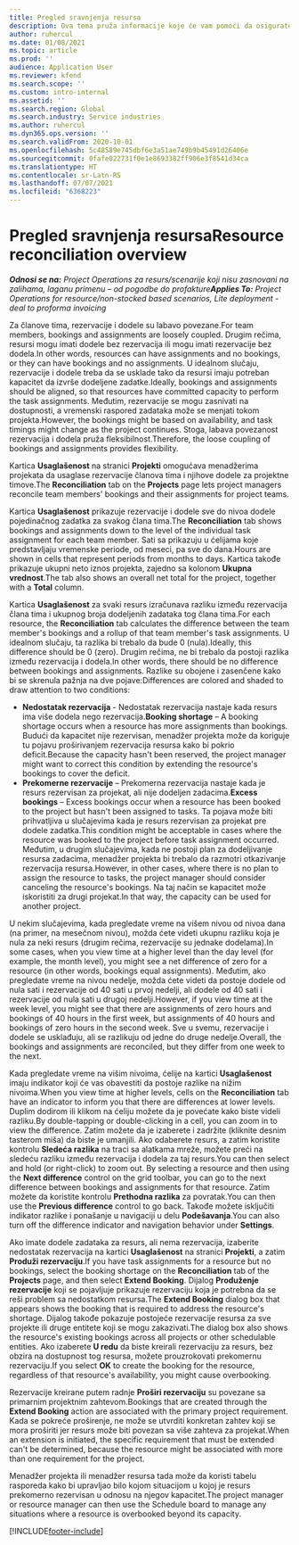 ```yaml
---
title: Pregled sravnjenja resursa
description: Ova tema pruža informacije koje će vam pomoći da osigurate usklađivanje rezervacija resursa i zadataka za projekte.
author: ruhercul
ms.date: 01/08/2021
ms.topic: article
ms.prod: ''
audience: Application User
ms.reviewer: kfend
ms.search.scope: ''
ms.custom: intro-internal
ms.assetid: ''
ms.search.region: Global
ms.search.industry: Service industries
ms.author: ruhercul
ms.dyn365.ops.version: ''
ms.search.validFrom: 2020-10-01
ms.openlocfilehash: 5c48589e745dbf6e3a51ae749b9b45491d26406e
ms.sourcegitcommit: 0fafe022731f0e1e8693382ff906e3f8541d34ca
ms.translationtype: HT
ms.contentlocale: sr-Latn-RS
ms.lasthandoff: 07/07/2021
ms.locfileid: "6368223"
---
```

# <a name="resource-reconciliation-overview"></a><span data-ttu-id="667fb-103">Pregled sravnjenja resursa</span><span class="sxs-lookup"><span data-stu-id="667fb-103">Resource reconciliation overview</span></span>

<span data-ttu-id="667fb-104">_**Odnosi se na:** Project Operations za resurs/scenarije koji nisu zasnovani na zalihama, laganu primenu – od pogodbe do profakture_</span><span class="sxs-lookup"><span data-stu-id="667fb-104">_**Applies To:** Project Operations for resource/non-stocked based scenarios, Lite deployment - deal to proforma invoicing_</span></span>

<span data-ttu-id="667fb-105">Za članove tima, rezervacije i dodele su labavo povezane.</span><span class="sxs-lookup"><span data-stu-id="667fb-105">For team members, bookings and assignments are loosely coupled.</span></span> <span data-ttu-id="667fb-106">Drugim rečima, resursi mogu imati dodele bez rezervacija ili mogu imati rezervacije bez dodela.</span><span class="sxs-lookup"><span data-stu-id="667fb-106">In other words, resources can have assignments and no bookings, or they can have bookings and no assignments.</span></span> <span data-ttu-id="667fb-107">U idealnom slučaju, rezervacije i dodele treba da se usklade tako da resursi imaju potreban kapacitet da izvrše dodeljene zadatke.</span><span class="sxs-lookup"><span data-stu-id="667fb-107">Ideally, bookings and assignments should be aligned, so that resources have committed capacity to perform the task assignments.</span></span> <span data-ttu-id="667fb-108">Međutim, rezervacije se mogu zasnivati na dostupnosti, a vremenski raspored zadataka može se menjati tokom projekta.</span><span class="sxs-lookup"><span data-stu-id="667fb-108">However, the bookings might be based on availability, and task timings might change as the project continues.</span></span> <span data-ttu-id="667fb-109">Stoga, labava povezanost rezervacija i dodela pruža fleksibilnost.</span><span class="sxs-lookup"><span data-stu-id="667fb-109">Therefore, the loose coupling of bookings and assignments provides flexibility.</span></span>

<span data-ttu-id="667fb-110">Kartica **Usaglašenost** na stranici **Projekti** omogućava menadžerima projekata da usaglase rezervacije članova tima i njihove dodele za projektne timove.</span><span class="sxs-lookup"><span data-stu-id="667fb-110">The **Reconciliation** tab on the **Projects** page lets project managers reconcile team members' bookings and their assignments for project teams.</span></span>

<span data-ttu-id="667fb-111">Kartica **Usaglašenost** prikazuje rezervacije i dodele sve do nivoa dodele pojedinačnog zadatka za svakog člana tima.</span><span class="sxs-lookup"><span data-stu-id="667fb-111">The **Reconciliation** tab shows bookings and assignments down to the level of the individual task assignment for each team member.</span></span> <span data-ttu-id="667fb-112">Sati sa prikazuju u ćelijama koje predstavljaju vremenske periode, od meseci, pa sve do dana.</span><span class="sxs-lookup"><span data-stu-id="667fb-112">Hours are shown in cells that represent periods from months to days.</span></span> <span data-ttu-id="667fb-113">Kartica takođe prikazuje ukupni neto iznos projekta, zajedno sa kolonom **Ukupna vrednost**.</span><span class="sxs-lookup"><span data-stu-id="667fb-113">The tab also shows an overall net total for the project, together with a **Total** column.</span></span>

<span data-ttu-id="667fb-114">Kartica **Usaglašenost** za svaki resurs izračunava razliku između rezervacija člana tima i ukupnog broja dodeljenih zadataka tog člana tima.</span><span class="sxs-lookup"><span data-stu-id="667fb-114">For each resource, the **Reconciliation** tab calculates the difference between the team member's bookings and a rollup of that team member's task assignments.</span></span> <span data-ttu-id="667fb-115">U idealnom slučaju, ta razlika bi trebalo da bude 0 (nula).</span><span class="sxs-lookup"><span data-stu-id="667fb-115">Ideally, this difference should be 0 (zero).</span></span> <span data-ttu-id="667fb-116">Drugim rečima, ne bi trebalo da postoji razlika između rezervacija i dodela.</span><span class="sxs-lookup"><span data-stu-id="667fb-116">In other words, there should be no difference between bookings and assignments.</span></span> <span data-ttu-id="667fb-117">Razlike su obojene i zasenčene kako bi se skrenula pažnja na dve pojave:</span><span class="sxs-lookup"><span data-stu-id="667fb-117">Differences are colored and shaded to draw attention to two conditions:</span></span>

- <span data-ttu-id="667fb-118">**Nedostatak rezervacija** - Nedostatak rezervacija nastaje kada resurs ima više dodela nego rezervacija.</span><span class="sxs-lookup"><span data-stu-id="667fb-118">**Booking shortage** – A booking shortage occurs when a resource has more assignments than bookings.</span></span> <span data-ttu-id="667fb-119">Budući da kapacitet nije rezervisan, menadžer projekta može da koriguje tu pojavu proširivanjem rezervacija resursa kako bi pokrio deficit.</span><span class="sxs-lookup"><span data-stu-id="667fb-119">Because the capacity hasn't been reserved, the project manager might want to correct this condition by extending the resource's bookings to cover the deficit.</span></span>
- <span data-ttu-id="667fb-120">**Prekomerne rezervacije** – Prekomerna rezervacija nastaje kada je resurs rezervisan za projekat, ali nije dodeljen zadacima.</span><span class="sxs-lookup"><span data-stu-id="667fb-120">**Excess bookings** – Excess bookings occur when a resource has been booked to the project but hasn't been assigned to tasks.</span></span> <span data-ttu-id="667fb-121">Ta pojava može biti prihvatljiva u slučajevima kada je resurs rezervisan za projekat pre dodele zadatka.</span><span class="sxs-lookup"><span data-stu-id="667fb-121">This condition might be acceptable in cases where the resource was booked to the project before task assignment occurred.</span></span> <span data-ttu-id="667fb-122">Međutim, u drugim slučajevima, kada ne postoji plan za dodeljivanje resursa zadacima, menadžer projekta bi trebalo da razmotri otkazivanje rezervacija resursa.</span><span class="sxs-lookup"><span data-stu-id="667fb-122">However, in other cases, where there is no plan to assign the resource to tasks, the project manager should consider canceling the resource's bookings.</span></span> <span data-ttu-id="667fb-123">Na taj način se kapacitet može iskoristiti za drugi projekat.</span><span class="sxs-lookup"><span data-stu-id="667fb-123">In that way, the capacity can be used for another project.</span></span>

<span data-ttu-id="667fb-124">U nekim slučajevima, kada pregledate vreme na višem nivou od nivoa dana (na primer, na mesečnom nivou), možda ćete videti ukupnu razliku koja je nula za neki resurs (drugim rečima, rezervacije su jednake dodelama).</span><span class="sxs-lookup"><span data-stu-id="667fb-124">In some cases, when you view time at a higher level than the day level (for example, the month level), you might see a net difference of zero for a resource (in other words, bookings equal assignments).</span></span> <span data-ttu-id="667fb-125">Međutim, ako pregledate vreme na nivou nedelje, možda ćete videti da postoje dodele od nula sati i rezervacije od 40 sati u prvoj nedelji, ali dodele od 40 sati i rezervacije od nula sati u drugoj nedelji.</span><span class="sxs-lookup"><span data-stu-id="667fb-125">However, if you view time at the week level, you might see that there are assignments of zero hours and bookings of 40 hours in the first week, but assignments of 40 hours and bookings of zero hours in the second week.</span></span> <span data-ttu-id="667fb-126">Sve u svemu, rezervacije i dodele se usklađuju, ali se razlikuju od jedne do druge nedelje.</span><span class="sxs-lookup"><span data-stu-id="667fb-126">Overall, the bookings and assignments are reconciled, but they differ from one week to the next.</span></span>

<span data-ttu-id="667fb-127">Kada pregledate vreme na višim nivoima, ćelije na kartici **Usaglašenost** imaju indikator koji će vas obavestiti da postoje razlike na nižim nivoima.</span><span class="sxs-lookup"><span data-stu-id="667fb-127">When you view time at higher levels, cells on the **Reconciliation** tab have an indicator to inform you that there are differences at lower levels.</span></span> <span data-ttu-id="667fb-128">Duplim dodirom ili klikom na ćeliju možete da je povećate kako biste videli razliku.</span><span class="sxs-lookup"><span data-stu-id="667fb-128">By double-tapping or double-clicking in a cell, you can zoom in to view the difference.</span></span> <span data-ttu-id="667fb-129">Zatim možete da je izaberete i zadržite (kliknite desnim tasterom miša) da biste je umanjili. Ako odaberete resurs, a zatim koristite kontrolu **Sledeća razlika** na traci sa alatkama mreže, možete preći na sledeću razliku između rezervacija i dodela za taj resurs.</span><span class="sxs-lookup"><span data-stu-id="667fb-129">You can then select and hold (or right-click) to zoom out. By selecting a resource and then using the **Next difference** control on the grid toolbar, you can go to the next difference between bookings and assignments for that resource.</span></span> <span data-ttu-id="667fb-130">Zatim možete da koristite kontrolu **Prethodna razlika** za povratak.</span><span class="sxs-lookup"><span data-stu-id="667fb-130">You can then use the **Previous difference** control to go back.</span></span> <span data-ttu-id="667fb-131">Takođe možete isključiti indikator razlike i ponašanje u navigaciji u delu **Podešavanja**.</span><span class="sxs-lookup"><span data-stu-id="667fb-131">You can also turn off the difference indicator and navigation behavior under **Settings**.</span></span>

<span data-ttu-id="667fb-132">Ako imate dodele zadataka za resurs, ali nema rezervacija, izaberite nedostatak rezervacija na kartici **Usaglašenost** na stranici **Projekti**, a zatim **Produži rezervaciju**.</span><span class="sxs-lookup"><span data-stu-id="667fb-132">If you have task assignments for a resource but no bookings, select the booking shortage on the **Reconciliation** tab of the **Projects** page, and then select **Extend Booking**.</span></span> <span data-ttu-id="667fb-133">Dijalog **Produženje rezervacije** koji se pojavljuje prikazuje rezervaciju koja je potrebna da se reši problem sa nedostatkom resursa.</span><span class="sxs-lookup"><span data-stu-id="667fb-133">The **Extend Booking** dialog box that appears shows the booking that is required to address the resource's shortage.</span></span> <span data-ttu-id="667fb-134">Dijalog takođe pokazuje postojeće rezervacije resursa za sve projekte ili druge entitete koji se mogu zakazivati.</span><span class="sxs-lookup"><span data-stu-id="667fb-134">The dialog box also shows the resource's existing bookings across all projects or other schedulable entities.</span></span> <span data-ttu-id="667fb-135">Ako izaberete **U redu** da biste kreirali rezervaciju za resurs, bez obzira na dostupnost tog resursa, možete prouzrokovati prekomernu rezervaciju.</span><span class="sxs-lookup"><span data-stu-id="667fb-135">If you select **OK** to create the booking for the resource, regardless of that resource's availability, you might cause overbooking.</span></span>

<span data-ttu-id="667fb-136">Rezervacije kreirane putem radnje **Proširi rezervaciju** su povezane sa primarnim projektnim zahtevom.</span><span class="sxs-lookup"><span data-stu-id="667fb-136">Bookings that are created through the **Extend Booking** action are associated with the primary project requirement.</span></span> <span data-ttu-id="667fb-137">Kada se pokreće proširenje, ne može se utvrditi konkretan zahtev koji se mora proširiti jer resurs može biti povezan sa više zahteva za projekat.</span><span class="sxs-lookup"><span data-stu-id="667fb-137">When an extension is initiated, the specific requirement that must be extended can't be determined, because the resource might be associated with more than one requirement for the project.</span></span>

<span data-ttu-id="667fb-138">Menadžer projekta ili menadžer resursa tada može da koristi tabelu rasporeda kako bi upravljao bilo kojom situacijom u kojoj je resurs prekomerno rezervisan u odnosu na njegov kapacitet.</span><span class="sxs-lookup"><span data-stu-id="667fb-138">The project manager or resource manager can then use the Schedule board to manage any situations where a resource is overbooked beyond its capacity.</span></span>


[!INCLUDE[footer-include](../includes/footer-banner.md)]